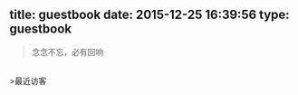 title: guestbook
date: 2015-12-25 16:39:56
type: guestbook
---
<blockquote class="blockquote-center">念念不忘，必有回响</blockquote>
<br/>
>最近访客

<div class="ds-recent-visitors" data-num-items="28" data-avatar-size="42" id="ds-recent-visitors"></div>